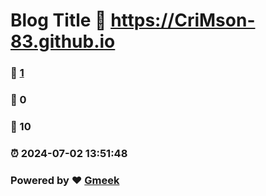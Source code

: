 # Blog Title :link: https://CriMson-83.github.io 
### :page_facing_up: [1](https://CriMson-83.github.io/tag.html) 
### :speech_balloon: 0 
### :hibiscus: 10 
### :alarm_clock: 2024-07-02 13:51:48 
### Powered by :heart: [Gmeek](https://github.com/Meekdai/Gmeek)
